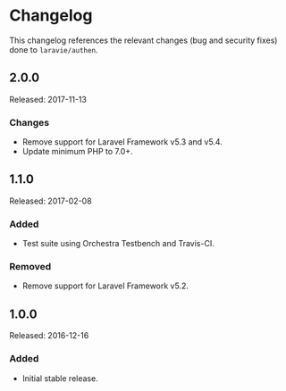 # Changelog

This changelog references the relevant changes (bug and security fixes) done to `laravie/authen`.

## 2.0.0

Released: 2017-11-13

### Changes

* Remove support for Laravel Framework v5.3 and v5.4.
* Update minimum PHP to 7.0+.

## 1.1.0

Released: 2017-02-08

### Added

* Test suite using Orchestra Testbench and Travis-CI.

### Removed

* Remove support for Laravel Framework v5.2.

## 1.0.0

Released: 2016-12-16

### Added

* Initial stable release.
